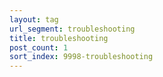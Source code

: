 ```yaml
---
layout: tag
url_segment: troubleshooting
title: troubleshooting
post_count: 1
sort_index: 9998-troubleshooting
---
```

